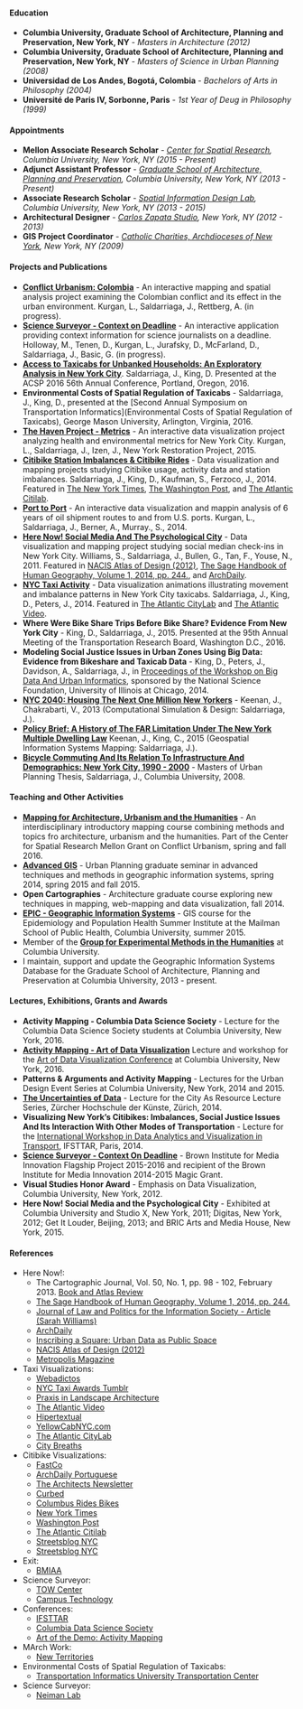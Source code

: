 #### Education
* **Columbia University, Graduate School of Architecture, Planning and Preservation, New York, NY** - *Masters in Architecture (2012)*
* **Columbia University, Graduate School of Architecture, Planning and Preservation, New York, NY** - *Masters of Science in Urban Planning (2008)*
* **Universidad de Los Andes, Bogotá, Colombia** - *Bachelors of Arts in Philosophy (2004)*
* **Université de Paris IV, Sorbonne, Paris** - *1st Year of Deug in Philosophy (1999)*

#### Appointments
* **Mellon Associate Research Scholar** - *[Center for Spatial Research](http://c4sr.columbia.edu/), Columbia University, New York, NY (2015 - Present)*
* **Adjunct Assistant Professor** - *[Graduate School of Architecture, Planning and Preservation](http://www.arch.columbia.edu/), Columbia University, New York, NY (2013 - Present)*
* **Associate Research Scholar** - *[Spatial Information Design Lab](http://spatialinformationdesignlab.org/), Columbia University, New York, NY (2013 - 2015)*
* **Architectural Designer** - *[Carlos Zapata Studio](http://www.cz-studio.com/), New York, NY (2012 - 2013)*
* **GIS Project Coordinator** - *[Catholic Charities, Archdioceses of New York](http://catholiccharitiesny.org/), New York, NY (2009)*

#### Projects and Publications
* **[Conflict Urbanism: Colombia](http://c4sr.columbia.edu/projects/conflict-urbanism-colombia)** - An interactive mapping and spatial analysis project examining the Colombian conflict and its effect in the urban environment. Kurgan, L., Saldarriaga, J., Rettberg, A. (in progress).
* **[Science Surveyor - Context on Deadline](https://science-surveyor.github.io/)** - An interactive application providing context information for science journalists on a deadline. Holloway, M., Tenen, D., Kurgan, L., Jurafsky, D., McFarland, D., Saldarriaga, J., Basic, G. (in progress).
* **[Access to Taxicabs for Unbanked Households: An Exploratory Analysis in New York City](http://c4sr.columbia.edu/projects/banking-divide-taxi-access-evidence-new-york-city)**. Saldarriaga, J., King, D. Presented at the ACSP 2016 56th Annual Conference, Portland, Oregon, 2016.
* **Environmental Costs of Spatial Regulation of Taxicabs** - Saldarriaga, J., King, D., presented at the [Second Annual Symposium on Transportation Informatics](Environmental Costs of Spatial Regulation of Taxicabs), George Mason University, Arlington, Virginia, 2016.
* **[The Haven Project - Metrics](http://spatialinformationdesignlab.org/project_sites/the-haven-project/)** - An interactive data visualization project analyzing health and environmental metrics for New York City. Kurgan, L., Saldarriaga, J., Izen, J., New York Restoration Project, 2015.
* **[Citibike Station Imbalances & Citibike Rides](http://c4sr.columbia.edu/projects/citibike-rebalancing-study)** - Data visualization and mapping projects studying Citibike usage, activity data and station imbalances. Saldarriaga, J., King, D., Kaufman, S., Ferzoco, J., 2014. Featured in [The New York Times](http://cityroom.blogs.nytimes.com/2014/03/31/by-plotting-journeys-providing-a-glimpse-at-citi-bike-ridership/?_r=0), [The Washington Post](https://www.washingtonpost.com/blogs/wonkblog/wp/2014/06/25/the-ultimate-riddle-of-supply-and-demand-bikeshare), and [The Atlantic Citilab](http://www.citylab.com/commute/2014/04/48-madcap-hours-life-citi-bike/8778/).
* **[Port to Port](http://spatialinformationdesignlab.org/project_sites/port_to_port/)** - An interactive data visualization and mappin analysis of 6 years of oil shipment routes to and from U.S. ports. Kurgan, L., Saldarriaga, J., Berner, A., Murray., S., 2014.
* **[Here Now! Social Media And The Psychological City](http://c4sr.columbia.edu/projects/here-now-social-media-and-psychological-city)** - Data visualization and mapping project studying social median check-ins in New York City. Williams, S., Saldarriaga, J., Bullen, G., Tan, F., Youse, N., 2011. Featured in [NACIS Atlas of Design (2012)](http://atlasofdesign.org/2012/08/23/a-preview-of-the-selections/), [The Sage Handbook of Human Geography, Volume 1, 2014, pp. 244.](https://books.google.com/books?hl=en&lr=&id=6SLpAwAAQBAJ&oi=fnd&pg=PP1&dq=%22juan+francisco+saldarriaga%22&ots=vq9Ag8_Ez2&sig=ER_-I_13o8GdStr-j8ev0UdUc8s#v=onepage&q=%22juan%20francisco%20saldarriaga%22&f=false), and [ArchDaily](http://www.archdaily.com/222024/here-now-spatial-information-design-lab-columbia-university).
* **[NYC Taxi Activity](http://cargocollective.com/juanfrans/NYC-TAXI-ACTIVITY)** - Data visualization animations illustrating movement and imbalance patterns in New York City taxicabs. Saldarriaga, J., King, D., Peters, J., 2014. Featured in [The Atlantic CityLab](http://www.citylab.com/commute/2012/02/taxis-part-transit-system/1133/) and [The Atlantic Video](http://www.theatlantic.com/video/index/253385/visualizing-the-paths-of-10-000-taxi-rides-across-manhattan/).
* **Where Were Bike Share Trips Before Bike Share? Evidence From New York City** - King, D., Saldarriaga, J., 2015. Presented at the 95th Annual Meeting of the Transportation Research Board, Washington D.C., 2016.
* **Modeling Social Justice Issues in Urban Zones Using Big Data: Evidence from Bikeshare and Taxicab Data** - King, D., Peters, J., Davidson, A., Saldarriaga, J., in [Proceedings of the Workshop on Big Data And Urban Informatics](https://dl.dropboxusercontent.com/u/35674979/CFP/proceedings/bduic2014_submission_57.pdf), sponsored by the National Science Foundation, University of Illinois at Chicago, 2014.
* **[NYC 2040: Housing The Next One Million New Yorkers](https://www.amazon.com/NYC-2040-Housing-Million-Yorkers/dp/1883584884)** - Keenan, J., Chakrabarti, V., 2013 (Computational Simulation & Design: Saldarriaga, J.).
* **[Policy Brief: A History of The FAR Limitation Under The New York Multiple Dwelling Law](https://www.academia.edu/10511768/Policy_Brief_A_History_of_the_FAR_Limitation_Under_the_New_York_Multiple_Dwelling_Law)** Keenan, J., King, C., 2015 (Geospatial Information Systems Mapping: Saldarriaga, J.).
* **[Bicycle Commuting And Its Relation To Infrastructure And Demographics: New York City, 1990 - 2000](https://clio.columbia.edu/catalog/7008600?counter=1)** - Masters of Urban Planning Thesis, Saldarriaga, J., Columbia University, 2008.

#### Teaching and Other Activities
* **[Mapping for Architecture, Urbanism and the Humanities](https://github.com/juanfrans-courses/mapping_arch_hum/blob/master/Spring_2016/Syllabus.md)** - An interdisciplinary introductory mapping course combining methods and topics fro architecture, urbanism and the humanities. Part of the Center for Spatial Research Mellon Grant on Conflict Urbanism, spring and fall 2016.
* **[Advanced GIS](https://github.com/juanfrans-courses/advanced-gis/blob/master/Fall_2015/Syllabus.md)** - Urban Planning graduate seminar in advanced techniques and methods in geographic information systems, spring 2014, spring 2015 and fall 2015.
* **Open Cartographies** - Architecture graduate course exploring new techniques in mapping, web-mapping and data visualization, fall 2014.
* **[EPIC - Geographic Information Systems](http://cuepisummer.org/)** - GIS course for the Epidemiology and Population Health Summer Institute at the Mailman School of Public Health, Columbia University, summer 2015.
* Member of the **[Group for Experimental Methods in the Humanities](http://xpmethod.plaintext.in/)** at Columbia University.
* I maintain, support and update the Geographic Information Systems Database for the Graduate School of Architecture, Planning and Preservation at Columbia University, 2013 - present.

#### Lectures, Exhibitions, Grants and Awards
* **Activity Mapping - Columbia Data Science Society** - Lecture for the Columbia Data Science Society students at Columbia University, New York, 2016.
* **[Activity Mapping - Art of Data Visualization](https://www.youtube.com/watch?v=XjW4mvMXTXg&feature=youtu.be)** Lecture and workshop for the [Art of Data Visualization Conference](http://library.columbia.edu/news/events/data-visualization/dv_program.html) at Columbia University, New York, 2016.
* **Patterns & Arguments and Activity Mapping** - Lectures for the Urban Design Event Series at Columbia University, New York, 2014 and 2015.
* **[The Uncertainties of Data](https://vimeo.com/90226947)** - Lecture for the City As Resource Lecture Series, Zürcher Hochschule der Künste, Zürich, 2014.
* **Visualizing New York’s Citibikes: Imbalances, Social Justice Issues And Its Interaction With Other Modes of Transportation** - Lecture for the [International Workshop in Data Analytics and Visualization in Transport](http://www.comeetie.fr/pdfrepos/Programme-workshop2014.pdf), IFSTTAR, Paris, 2014.
* **[Science Surveyor - Context On Deadline](http://brown.columbia.edu/magic)** - Brown Institute for Media Innovation Flagship Project 2015-2016 and recipient of the Brown Institute for Media Innovation 2014-2015 Magic Grant.
* **Visual Studies Honor Award** - Emphasis on Data Visualization, Columbia University, New York, 2012.
* **Here Now! Social Media and the Psychological City** - Exhibited at Columbia University and Studio X, New York, 2011; Digitas, New York, 2012; Get It Louder, Beijing, 2013; and BRIC Arts and Media House, New York, 2015.

#### References
* Here Now!:
  * The Cartographic Journal, Vol. 50, No. 1, pp. 98 - 102, February 2013. [Book and Atlas Review](http://www.tandfonline.com/doi/full/10.1179/0008704112Z.00000000048)
  * [The Sage Handbook of Human Geography, Volume 1, 2014, pp. 244.](https://books.google.com/books?hl=en&lr=&id=6SLpAwAAQBAJ&oi=fnd&pg=PP1&dq=%22juan+francisco+saldarriaga%22&ots=vq9Ag8_Ez2&sig=ER_-I_13o8GdStr-j8ev0UdUc8s#v=onepage&q=%22juan%20francisco%20saldarriaga%22&f=false)
  * [Journal of Law and Politics for the Information Society - Article (Sarah Williams)](http://moritzlaw.osu.edu/students/groups/is/files/2015/11/Williams_Online.pdf)
  * [ArchDaily](http://www.archdaily.com/222024/here-now-spatial-information-design-lab-columbia-university)
  * [Inscribing a Square: Urban Data as Public Space](https://www.amazon.com/Inscribing-Square-Urban-Public-Space/dp/370911053X?ie=UTF8&*Version*=1&*entries*=0)
  * [NACIS Atlas of Design (2012)](http://atlasofdesign.org/2012/08/23/a-preview-of-the-selections/)
  * [Metropolis Magazine](http://www.metropolismag.com/January-2012/Game-Changes-Laura-Kurgan-amp-Sarah-Williams/)
* Taxi Visualizations:
  * [Webadictos](https://webadictos.com/2012/02/17/video-muestra-la-actividad-diaria-de-los-taxis-en-nueva-york/?wa_count=5)
  * [NYC Taxi Awards Tumblr](http://nyctaxiawards.tumblr.com/)
  * [Praxis in Landscape Architecture](https://praxislandarch.com/tag/modeling/)
  * [The Atlantic Video](http://www.theatlantic.com/video/index/253385/visualizing-the-paths-of-10-000-taxi-rides-across-manhattan/)
  * [Hipertextual](http://hipertextual.com/2012/02/el-incesante-movimiento-de-los-taxis-de-nueva-york)
  * [YellowCabNYC.com](https://www.yellowcabnyctaxi.com/nyc-taxi/york-cab-traffic-creates-surprisingly-accurate-map-city)
  * [The Atlantic CityLab](http://www.citylab.com/commute/2012/02/taxis-part-transit-system/1133/)
  * [City Breaths](http://citybreaths.com/page/10)
* Citibike Visualizations:
  * [FastCo](https://www.fastcodesign.com/3028485/slicker-city/what-a-day-in-the-life-of-citi-bike-looks-like)
  * [ArchDaily Portuguese](http://www.archdaily.com.br/br/601407/bicicletas-publicas-de-ny-primeiras-avaliacoes-apos-um-ano-de-funcionamento)
  * [The Architects Newsletter](http://archpaper.com/2014/04/video-48-crazy-hours-in-the-life-of-a-citi-bike/)
  * [Curbed](http://ny.curbed.com/2014/7/6/10079210/maps-reveal-widespread-imbalances-in-citi-bike-stations)
  * [Columbus Rides Bikes](http://www.columbusridesbikes.com/2014_03_30_archive.html)
  * [New York Times](http://cityroom.blogs.nytimes.com/2014/03/31/by-plotting-journeys-providing-a-glimpse-at-citi-bike-ridership/?_r=0)
  * [Washington Post](https://www.washingtonpost.com/blogs/wonkblog/wp/2014/06/25/the-ultimate-riddle-of-supply-and-demand-bikeshare)
  * [The Atlantic Citilab](http://www.citylab.com/commute/2014/04/48-madcap-hours-life-citi-bike/8778/)
  * [Streetsblog NYC](http://www.streetsblog.org/2014/03/31/new-citi-bike-data-on-individual-trips-shows-how-bike-share-links-to-transit/)
  * [Streetsblog NYC](http://www.streetsblog.org/2014/06/30/the-science-and-maps-behind-finding-available-citi-bikes-and-docks/)
* Exit:
  * [BMIAA](http://www.bmiaa.com/exit-by-diller-scofidio-renfro-at-palais-de-tokyo/)
* Science Surveyor:
  * [TOW Center](http://towcenter.org/cuj-showcase-2015/)
  * [Campus Technology](https://campustechnology.com/articles/2014/05/07/stanford-engineers-and-columbia-journalists-get-magic-grants-to-fund-tech-journalism.aspx)
* Conferences:
  * [IFSTTAR](http://www.comeetie.fr/pdfrepos/Programme-workshop2014.pdf)
  * [Columbia Data Science Society](http://cdssatcu.com/)
  * [Art of the Demo: Activity Mapping](https://www.youtube.com/watch?v=XjW4mvMXTXg&feature=youtu.be)
* MArch Work:
  * [New Territories](http://www.new-territories.com/blog/gsapp2011/)
* Environmental Costs of Spatial Regulation of Taxicabs:
  * [Transportation Informatics University Transportation Center](https://www.buffalo.edu/transinfo/Events/2016Symposium.html)
* Science Surveyor:
  * [Neiman Lab](http://www.niemanlab.org/2015/10/a-group-of-researchers-is-trying-to-help-science-journalists-parse-academic-articles-on-deadline/)